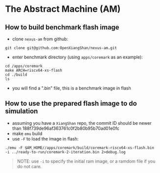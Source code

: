 # The Abstract Machine (AM)

## How to build benchmark flash image
- clone `nexus-am` from github:
``` shell
git clone git@github.com:OpenXiangShan/nexus-am.git
```
- enter benchmark directory (using `apps/coremark` as an example):
```
cd /apps/coremark
make ARCH=riscv64-xs-flash
cd ./build
ls
```
- you will find a ".bin" file, this is a benchmark image in flash

## How to use the prepared flash image to do simulation
- assuming you have a `XiangShan` repo, the commit ID should be newer than 188f739de96af363761c0f2b80b95b70ad01e0fc
- make `emu` build
- use `-F` to load the image in flash:
```
./emu -F $AM_HOME//apps/coremark/build/coremark-riscv64-xs-flash.bin  -i ../ready-to-run/coremark-2-iteration.bin 2>debug.log
```
> NOTE: use `-i` to specify the initial ram image, or a ramdom file if you do not care.